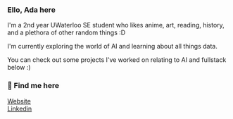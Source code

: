 <h3> Ello, Ada here</h3>

[//]: <img src="https://i.kym-cdn.com/photos/images/original/000/889/970/2c5.gif" />

I'm a 2nd year UWaterloo SE student who likes anime, art, reading, history, and a plethora of other random things :D

I'm currently exploring the world of AI and learning about all things data. 

You can check out some projects I've worked on relating to AI and fullstack below :)

<h3> 🍶 Find me here</h3>

<a href="https://adabingw.github.io/">Website</a> <br>
<a href="https://www.linkedin.com/in/adabingw/">Linkedin</a> <br>
